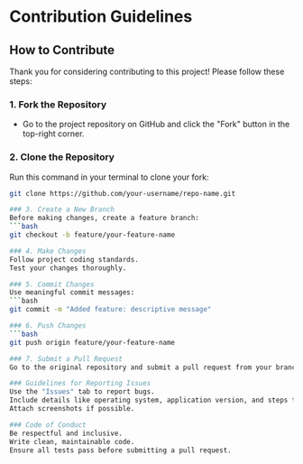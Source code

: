 # Contribution Guidelines

## How to Contribute  
Thank you for considering contributing to this project! Please follow these steps:  

### 1. Fork the Repository  
- Go to the project repository on GitHub and click the "Fork" button in the top-right corner.

### 2. Clone the Repository  
Run this command in your terminal to clone your fork:  
```bash
git clone https://github.com/your-username/repo-name.git

### 3. Create a New Branch
Before making changes, create a feature branch:
```bash
git checkout -b feature/your-feature-name

### 4. Make Changes
Follow project coding standards.
Test your changes thoroughly.

### 5. Commit Changes
Use meaningful commit messages:
```bash
git commit -m "Added feature: descriptive message"

### 6. Push Changes
```bash
git push origin feature/your-feature-name

### 7. Submit a Pull Request
Go to the original repository and submit a pull request from your branch.

### Guidelines for Reporting Issues
Use the "Issues" tab to report bugs.
Include details like operating system, application version, and steps to reproduce the bug.
Attach screenshots if possible.

### Code of Conduct
Be respectful and inclusive.
Write clean, maintainable code.
Ensure all tests pass before submitting a pull request.